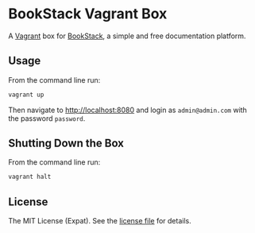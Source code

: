 BookStack Vagrant Box
=====================
A [Vagrant][VAGRANT] box for [BookStack][BOOKSTACK], a simple and free documentation platform.

Usage
-----
From the command line run:

```sh
vagrant up
```

Then navigate to <http://localhost:8080> and login as `admin@admin.com` with the password `password`.

Shutting Down the Box
---------------------
From the command line run:

```sh
vagrant halt
```

License
-------
The MIT License (Expat). See the [license file](LICENSE) for details.

[BOOKSTACK]: https://www.bookstackapp.com/
[VAGRANT]: https://www.vagrantup.com/
